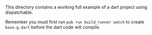 This directory contains a working full example of a dart project using dispatchable. 

Remember you must first run ```pub run build_runner watch``` 
to create ```base.g.dart```
before the dart code will compile.